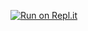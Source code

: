 [![Run on Repl.it](https://repl.it/badge/github/defoebrand/Ruby_Capstone_Linter)](https://repl.it/@defoebrand/RubyCapstoneLinter#bin/ruby_linter.rb)
